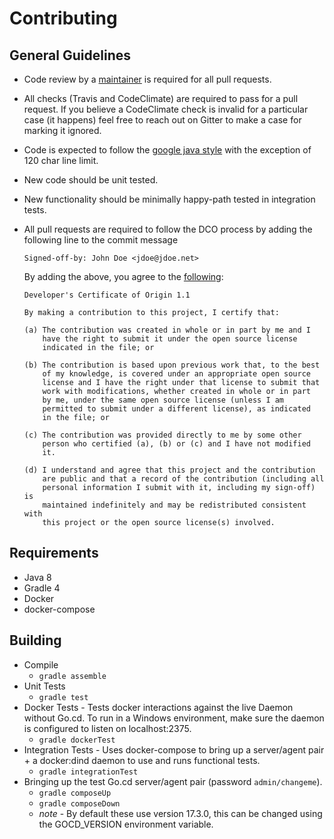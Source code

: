 # Contributing

## General Guidelines

* Code review by a [maintainer](CODEOWNERS) is required for all pull requests.
* All checks (Travis and CodeClimate) are required to pass for a pull request. If you believe a CodeClimate check
  is invalid for a particular case (it happens) feel free to reach out on Gitter to make a case for marking it ignored.
* Code is expected to follow the [google java style](https://google.github.io/styleguide/javaguide.html) with the
  exception of 120 char line limit.
* New code should be unit tested.
* New functionality should be minimally happy-path tested in integration tests.
* All pull requests are required to follow the DCO process by adding the following line to the commit message

  ```
  Signed-off-by: John Doe <jdoe@jdoe.net>
  ```
  
  By adding the above, you agree to the [following](https://developercertificate.org/):
  
  ```
  Developer's Certificate of Origin 1.1

  By making a contribution to this project, I certify that:

  (a) The contribution was created in whole or in part by me and I
      have the right to submit it under the open source license
      indicated in the file; or

  (b) The contribution is based upon previous work that, to the best
      of my knowledge, is covered under an appropriate open source
      license and I have the right under that license to submit that
      work with modifications, whether created in whole or in part
      by me, under the same open source license (unless I am
      permitted to submit under a different license), as indicated
      in the file; or

  (c) The contribution was provided directly to me by some other
      person who certified (a), (b) or (c) and I have not modified
      it.

  (d) I understand and agree that this project and the contribution
      are public and that a record of the contribution (including all
      personal information I submit with it, including my sign-off) is
      maintained indefinitely and may be redistributed consistent with
      this project or the open source license(s) involved.
  ```

## Requirements

* Java 8
* Gradle 4
* Docker
* docker-compose

## Building

* Compile
  * `gradle assemble`
* Unit Tests
  * `gradle test`
* Docker Tests - Tests docker interactions against the live Daemon without Go.cd. To run in a Windows environment, make
    sure the daemon is configured to listen on localhost:2375.
  * `gradle dockerTest`
* Integration Tests - Uses docker-compose to bring up a server/agent pair + a docker:dind daemon to use and runs
    functional tests.
  * `gradle integrationTest`
* Bringing up the test Go.cd server/agent pair (password `admin/changeme`).
  * `gradle composeUp`
  * `gradle composeDown`
  * *note* - By default these use version 17.3.0, this can be changed using the GOCD_VERSION environment variable.
